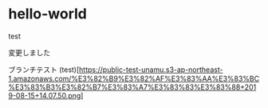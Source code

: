 # hello-world
test

変更しました

ブランチテスト
(test)[https://public-test-unamu.s3-ap-northeast-1.amazonaws.com/%E3%82%B9%E3%82%AF%E3%83%AA%E3%83%BC%E3%83%B3%E3%82%B7%E3%83%A7%E3%83%83%E3%83%88+2019-08-15+14.07.50.png]

